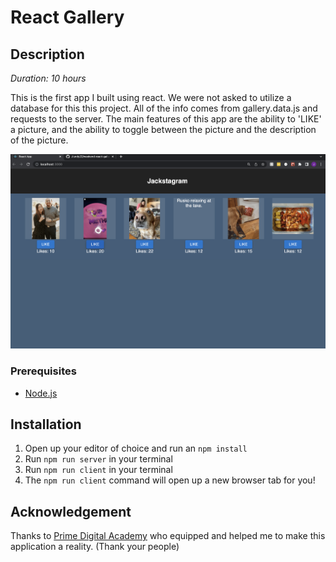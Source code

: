 #  React Gallery

## Description

_Duration: 10 hours_

This is the first app I built using react. We were not asked to utilize a database for this this project. All of the info comes from gallery.data.js and requests to the server. The main features of this app are the ability to 'LIKE' a picture, and the ability to toggle between the picture and the description of the picture.


![alt text](reactApp.png)

### Prerequisites

- [Node.js](https://nodejs.org/en/)


## Installation

1. Open up your editor of choice and run an `npm install`
2. Run `npm run server` in your terminal
3. Run `npm run client` in your terminal
4. The `npm run client` command will open up a new browser tab for you!


## Acknowledgement
Thanks to [Prime Digital Academy](www.primeacademy.io) who equipped and helped me to make this application a reality. (Thank your people)
